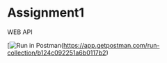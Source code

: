 # Assignment1
WEB API

[![Run in Postman](https://run.pstmn.io/button.svg)(https://app.getpostman.com/run-collection/b124c092251a6b0117b2)


